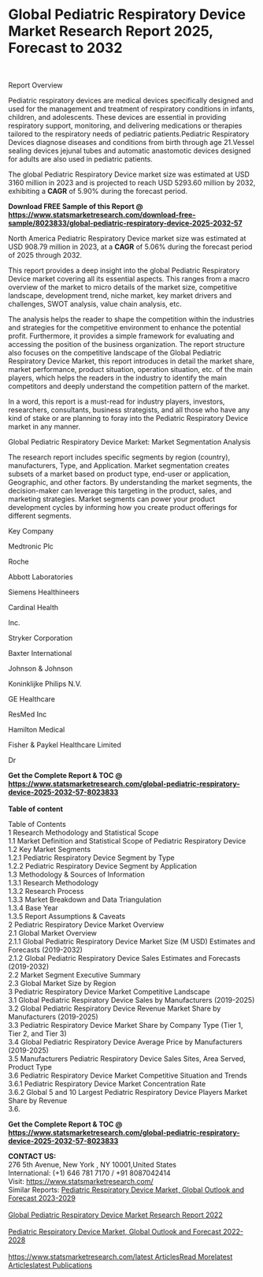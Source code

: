 <h1>Global Pediatric Respiratory Device Market Research Report 2025, Forecast to 2032</h1><br/><p>Report Overview</p><p>Pediatric respiratory devices are medical devices specifically designed and used for the management and treatment of respiratory conditions in infants, children, and adolescents. These devices are essential in providing respiratory support, monitoring, and delivering medications or therapies tailored to the respiratory needs of pediatric patients.Pediatric Respiratory Devices diagnose diseases and conditions from birth through age 21.Vessel sealing devices jejunal tubes and automatic anastomotic devices designed for adults are also used in pediatric patients.</p><p>The global Pediatric Respiratory Device market size was estimated at USD 3160 million in 2023 and is projected to reach USD 5293.60 million by 2032, exhibiting a <strong>CAGR</strong> of 5.90% during the forecast period.</p><p><strong>Download FREE Sample of this Report @ <a href="https://www.statsmarketresearch.com/download-free-sample/8023833/global-pediatric-respiratory-device-2025-2032-57">https://www.statsmarketresearch.com/download-free-sample/8023833/global-pediatric-respiratory-device-2025-2032-57</a></strong></p><p>North America Pediatric Respiratory Device market size was estimated at USD 908.79 million in 2023, at a <strong>CAGR</strong> of 5.06% during the forecast period of 2025 through 2032.</p><p>This report provides a deep insight into the global Pediatric Respiratory Device market covering all its essential aspects. This ranges from a macro overview of the market to micro details of the market size, competitive landscape, development trend, niche market, key market drivers and challenges, SWOT analysis, value chain analysis, etc.</p><p>The analysis helps the reader to shape the competition within the industries and strategies for the competitive environment to enhance the potential profit. Furthermore, it provides a simple framework for evaluating and accessing the position of the business organization. The report structure also focuses on the competitive landscape of the Global Pediatric Respiratory Device Market, this report introduces in detail the market share, market performance, product situation, operation situation, etc. of the main players, which helps the readers in the industry to identify the main competitors and deeply understand the competition pattern of the market.</p><p>In a word, this report is a must-read for industry players, investors, researchers, consultants, business strategists, and all those who have any kind of stake or are planning to foray into the Pediatric Respiratory Device market in any manner.</p><p>Global Pediatric Respiratory Device Market: Market Segmentation Analysis</p><p>The research report includes specific segments by region (country), manufacturers, Type, and Application. Market segmentation creates subsets of a market based on product type, end-user or application, Geographic, and other factors. By understanding the market segments, the decision-maker can leverage this targeting in the product, sales, and marketing strategies. Market segments can power your product development cycles by informing how you create product offerings for different segments.</p><p>Key Company</p><p>Medtronic Plc</p><p>Roche</p><p>Abbott Laboratories</p><p>Siemens Healthineers</p><p>Cardinal Health</p><p>Inc.</p><p>Stryker Corporation</p><p>Baxter International</p><p>Johnson & Johnson</p><p>Koninklijke Philips N.V.</p><p>GE Healthcare</p><p>ResMed Inc</p><p>Hamilton Medical</p><p>Fisher & Paykel Healthcare Limited</p><p>Dr</p><div><b>Get the Complete Report & TOC @ <a href="https://www.statsmarketresearch.com/global-pediatric-respiratory-device-2025-2032-57-8023833">https://www.statsmarketresearch.com/global-pediatric-respiratory-device-2025-2032-57-8023833</a></b></div><br><b>Table of content</b><p>Table of Contents<br />1 Research Methodology and Statistical Scope<br />1.1 Market Definition and Statistical Scope of Pediatric Respiratory Device<br />1.2 Key Market Segments<br />1.2.1 Pediatric Respiratory Device Segment by Type<br />1.2.2 Pediatric Respiratory Device Segment by Application<br />1.3 Methodology & Sources of Information<br />1.3.1 Research Methodology<br />1.3.2 Research Process<br />1.3.3 Market Breakdown and Data Triangulation<br />1.3.4 Base Year<br />1.3.5 Report Assumptions & Caveats<br />2 Pediatric Respiratory Device Market Overview<br />2.1 Global Market Overview<br />2.1.1 Global Pediatric Respiratory Device Market Size (M USD) Estimates and Forecasts (2019-2032)<br />2.1.2 Global Pediatric Respiratory Device Sales Estimates and Forecasts (2019-2032)<br />2.2 Market Segment Executive Summary<br />2.3 Global Market Size by Region<br />3 Pediatric Respiratory Device Market Competitive Landscape<br />3.1 Global Pediatric Respiratory Device Sales by Manufacturers (2019-2025)<br />3.2 Global Pediatric Respiratory Device Revenue Market Share by Manufacturers (2019-2025)<br />3.3 Pediatric Respiratory Device Market Share by Company Type (Tier 1, Tier 2, and Tier 3)<br />3.4 Global Pediatric Respiratory Device Average Price by Manufacturers (2019-2025)<br />3.5 Manufacturers Pediatric Respiratory Device Sales Sites, Area Served, Product Type<br />3.6 Pediatric Respiratory Device Market Competitive Situation and Trends<br />3.6.1 Pediatric Respiratory Device Market Concentration Rate<br />3.6.2 Global 5 and 10 Largest Pediatric Respiratory Device Players Market Share by Revenue<br />3.6.<br><div><b>Get the Complete Report & TOC @ <a href="https://www.statsmarketresearch.com/global-pediatric-respiratory-device-2025-2032-57-8023833">https://www.statsmarketresearch.com/global-pediatric-respiratory-device-2025-2032-57-8023833</a></b></div></p> <b>CONTACT US:</b><br>276 5th Avenue, New York , NY 10001,United States<br>International: (+1) 646 781 7170 / +91 8087042414<br>Visit: <a href="https://www.statsmarketresearch.com/">https://www.statsmarketresearch.com/</a><br>Similar Reports: <a href="https://www.statsmarketresearch.com/global-pediatric-respiratory-device-2025-2032-57-8023833">Pediatric Respiratory Device Market, Global Outlook and Forecast 2023-2029</a><br/><br/><a href="https://www.statsmarketresearch.com/global-pediatric-respiratory-device-2025-2032-57-8023833">Global Pediatric Respiratory Device Market Research Report 2022</a><br/><br/><a href="https://www.statsmarketresearch.com/global-pediatric-respiratory-device-2025-2032-57-8023833">Pediatric Respiratory Device Market, Global Outlook and Forecast 2022-2028</a><br/><br/><a href="https://gyeongbokgung.com">https://www.statsmarketresearch.com/</a><a href="https://hallyeomaritime.com">latest Articles</a><a href="https://jingwansa.com">Read More</a><a href=https://nguoiviet.jp/">latest Articles</a><a href="https://www.intelmarketresearch.com/">latest Publications</a>